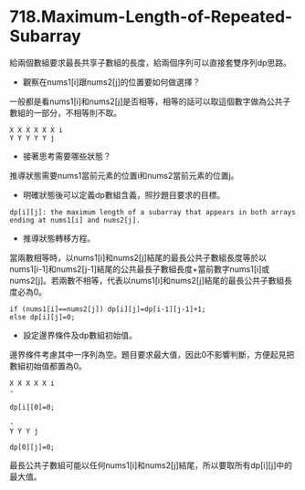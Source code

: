 # 718.Maximum-Length-of-Repeated-Subarray

給兩個數組要求最長共享子數組的長度，給兩個序列可以直接套雙序列dp思路。

- 觀察在nums1[i]跟nums2[j]的位置要如何做選擇？

一般都是看nums1[i]和nums2[j]是否相等，相等的話可以取這個數字做為公共子數組的一部分，不相等則不取。

```
X X X X X X i
Y Y Y Y Y j
```

- 接著思考需要哪些狀態？

推導狀態需要nums1當前元素的位置i和nums2當前元素的位置j。

- 明確狀態後可以定義dp數組含義，照抄題目要求的目標。

```
dp[i][j]: the maximum length of a subarray that appears in both arrays ending at nums1[i] and nums2[j].
```

- 推導狀態轉移方程。

當兩數相等時，以nums1[i]和nums2[j]結尾的最長公共子數組長度等於以nums1[i-1]和nums2[j-1]結尾的公共最長子數組長度+當前數字nums1[i]或nums2[j]。若兩數不相等，代表以nums1[i]和nums2[j]結尾的最長公共子數組長度必為0。

```
if (nums1[i]==nums2[j]) dp[i][j]=dp[i-1][j-1]+1;
else dp[i][j]=0;
```

- 設定邊界條件及dp數組初始值。

邊界條件考慮其中一序列為空。題目要求最大值，因此0不影響判斷，方便起見把數組初始值都置為0。

```
X X X X X i
-

dp[i][0]=0;

-
Y Y Y j

dp[0][j]=0;
```

最長公共子數組可能以任何nums1[i]和nums2[j]結尾，所以要取所有dp[i][j]中的最大值。
